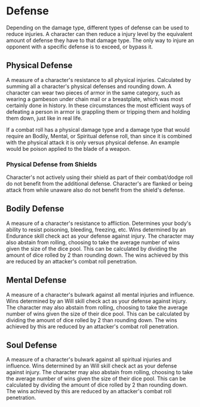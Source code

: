 # Defense

Depending on the damage type, different types of defense can be used to reduce injuries. A character can then reduce a injury level by the equivalent amount of defense they have to that damage type. The only way to injure an opponent with a specific defense is to exceed, or bypass it.

## Physical Defense

A measure of a character's resistance to all physical injuries. Calculated by summing all a character's physical defenses and rounding down. A character can wear two pieces of armor in the same category, such as wearing a gambeson under chain mail or a breastplate, which was most certainly done in history. In these circumstances the most efficient ways of defeating a person in armor is grappling them or tripping them and holding them down, just like in real life.

If a combat roll has a physical damage type and a damage type that would require an Bodily, Mental, or Spiritual defense roll, than since it is combined with the physical attack it is only versus physical defense. An example would be poison applied to the blade of a weapon.

### Physical Defense from Shields

Character's not actively using their shield as part of their combat/dodge roll do not benefit from the additional defense. Character's are flanked or being attack from while unaware also do not benefit from the shield's defense.

## Bodily Defense

A measure of a character's resistance to affliction. Determines your body's ability to resist poisoning, bleeding, freezing, etc. Wins determined by an Endurance skill check act as your defense against injury. The character may also abstain from rolling, choosing to take the average number of wins given the size of the dice pool. This can be calculated by dividing the amount of dice rolled by 2 than rounding down. The wins achieved by this are reduced by an attacker's combat roll penetration.

## Mental Defense

A measure of a character's bulwark against all mental injuries and influence. Wins determined by an Will skill check act as your defense against injury. The character may also abstain from rolling, choosing to take the average number of wins given the size of their dice pool. This can be calculated by dividing the amount of dice rolled by 2 than rounding down. The wins achieved by this are reduced by an attacker's combat roll penetration.

## Soul Defense

A measure of a character's bulwark against all spiritual injuries and influence. Wins determined by an Will skill check act as your defense against injury. The character may also abstain from rolling, choosing to take the average number of wins given the size of their dice pool. This can be calculated by dividing the amount of dice rolled by 2 than rounding down. The wins achieved by this are reduced by an attacker's combat roll penetration.
